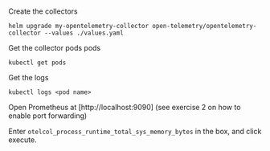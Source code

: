 # 

Create the collectors
```shell
helm upgrade my-opentelemetry-collector open-telemetry/opentelemetry-collector --values ./values.yaml
```

Get the collector pods pods
```shell
kubectl get pods
```

Get the logs
```shell
kubectl logs <pod name>
```

Open Prometheus at [http://localhost:9090] (see exercise 2 on how to enable port forwarding)

Enter `otelcol_process_runtime_total_sys_memory_bytes` in the box, and click execute.